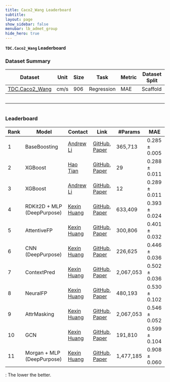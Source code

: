 ```yaml
---
title: Caco2_Wang Leaderboard
subtitle:
layout: page
show_sidebar: false
menubar: lb_admet_group
hide_hero: true
---
```


<p class="is-size-3"><b><code>TDC.Caco2_Wang</code> Leaderboard</b></p>

### Dataset Summary

<table class="table is-striped is-hoverable">
  <thead>
  <tr>
    <th>Dataset</th>
    <th>Unit</th>
    <th>Size</th>
    <th>Task</th>
    <th>Metric</th>
    <th>Dataset Split</th>
  </tr>
  </thead>
  <tr>
    <td><a href="/single_pred_tasks/adme/#caco-2-cell-effective-permeability-wang-et-al"> TDC.Caco2_Wang </a></td>
    <td>cm/s</td>
    <td>906</td>
    <td>Regression</td>
    <td>MAE</td>
    <td>Scaffold</td>
  </tr>
</table>

<div class="column is-12">
    <hr />
</div>

### Leaderboard

<table class="table is-striped is-hoverable" id="A">
  <thead>
  <tr>
   <!--When a header is clicked, run the sortTable function, with a parameter, 0 for sorting by names, 1 for sorting by country:-->  
    <th>Rank</th>
    <th>Model</th>
    <th>Contact</th>
    <th>Link</th>
    <th>#Params</th>
    <th onclick="sortTable(5, 'A', 'asc')">MAE <i class="fas fa-long-arrow-alt-down"></i> </th>
  </tr>
</thead>
  <tr> 
  <td> 1 </td> 
  <td> BaseBoosting </td> 
  <td><a href="mailto:andrew@oloren.ai">Andrew Li</a></td> 
  <td><a href="https://github.com/Oloren-AI/OCE-TDC"> GitHub</a>, <a href="https://github.com/Oloren-AI/OCE-TDC/blob/main/Report.pdf">Paper </a></td> 
  <td> 365,713 </td> 
  <td>0.285 <span>&#177;</span> 0.005 </td> 
</tr>
<tr> 
  <td> 2 </td> 
  <td> XGBoost </td> 
  <td><a href="mailto:haot@smu.edu">Hao Tian</a></td> 
  <td><a href="https://github.com/smu-tao-group/ADMET_XGBoost"> GitHub</a>, <a href="https://arxiv.org/abs/2204.07532v2">Paper </a></td> 
  <td> 29 </td> 
  <td>0.288 <span>&#177;</span> 0.011 </td> 
</tr>
<tr> 
  <td> 3 </td> 
  <td> XGBoost </td> 
  <td><a href="mailto:andrew@oloren.ai">Andrew Li</a></td> 
  <td><a href="https://github.com/Oloren-AI/OCE-TDC/blob/main/submission.ipynb"> GitHub</a>, <a href="https://github.com/Oloren-AI/OCE-TDC/blob/main/Report.pdf">Paper </a></td> 
  <td> 12 </td> 
  <td>0.289 <span>&#177;</span> 0.011 </td> 
</tr>
<tr> 
  <td> 4 </td> 
  <td> RDKit2D + MLP (DeepPurpose) </td> 
  <td><a href="mailto:kexinhuang@hsph.harvard.edu">Kexin Huang</a></td> 
  <td><a href="https://github.com/mims-harvard/TDC/tree/master/examples/single_pred/admet"> GitHub</a>, <a href="https://doi.org/10.1093/bioinformatics/btaa1005">Paper </a></td> 
  <td> 633,409 </td> 
  <td>0.393 <span>&#177;</span> 0.024 </td> 
</tr>
<tr> 
  <td> 5 </td> 
  <td> AttentiveFP </td> 
  <td><a href="mailto:kexinh@stanford.edu">Kexin Huang</a></td> 
  <td><a href="https://github.com/mims-harvard/TDC/tree/main/examples/single_pred/admet"> GitHub</a>, <a href="https://pubmed.ncbi.nlm.nih.gov/31408336/">Paper </a></td> 
  <td> 300,806 </td> 
  <td>0.401 <span>&#177;</span> 0.032 </td> 
</tr>
<tr> 
  <td> 6 </td> 
  <td> CNN (DeepPurpose) </td> 
  <td><a href="mailto:kexinhuang@hsph.harvard.edu">Kexin Huang</a></td> 
  <td><a href="https://github.com/mims-harvard/TDC/tree/master/examples/single_pred/admet"> GitHub</a>, <a href="https://doi.org/10.1093/bioinformatics/btaa1005">Paper </a></td> 
  <td> 226,625 </td> 
  <td>0.446 <span>&#177;</span> 0.036 </td> 
</tr>
<tr> 
  <td> 7 </td> 
  <td> ContextPred </td> 
  <td><a href="mailto:kexinh@stanford.edu">Kexin Huang</a></td> 
  <td><a href="https://github.com/mims-harvard/TDC/tree/main/examples/single_pred/admet"> GitHub</a>, <a href="https://arxiv.org/abs/1905.12265">Paper </a></td> 
  <td> 2,067,053 </td> 
  <td>0.502 <span>&#177;</span> 0.036 </td> 
</tr>
<tr> 
  <td> 8 </td> 
  <td> NeuralFP </td> 
  <td><a href="mailto:kexinh@stanford.edu">Kexin Huang</a></td> 
  <td><a href="https://github.com/mims-harvard/TDC/tree/main/examples/single_pred/admet"> GitHub</a>, <a href="https://ieeexplore.ieee.org/document/9412489">Paper </a></td> 
  <td> 480,193 </td> 
  <td>0.530 <span>&#177;</span> 0.102 </td> 
</tr>
<tr> 
  <td> 9 </td> 
  <td> AttrMasking </td> 
  <td><a href="mailto:kexinh@stanford.edu">Kexin Huang</a></td> 
  <td><a href="https://github.com/mims-harvard/TDC/tree/main/examples/single_pred/admet"> GitHub</a>, <a href="https://arxiv.org/abs/1905.12265">Paper </a></td> 
  <td> 2,067,053 </td> 
  <td>0.546 <span>&#177;</span> 0.052 </td> 
</tr>
<tr> 
  <td> 10 </td> 
  <td> GCN </td> 
  <td><a href="mailto:kexinh@stanford.edu">Kexin Huang</a></td> 
  <td><a href="https://github.com/mims-harvard/TDC/tree/main/examples/single_pred/admet"> GitHub</a>, <a href="https://arxiv.org/abs/1609.02907">Paper </a></td> 
  <td> 191,810 </td> 
  <td>0.599 <span>&#177;</span> 0.104 </td> 
</tr>
<tr> 
  <td> 11 </td> 
  <td> Morgan + MLP (DeepPurpose) </td> 
  <td><a href="mailto:kexinhuang@hsph.harvard.edu">Kexin Huang</a></td> 
  <td><a href="https://github.com/mims-harvard/TDC/tree/master/examples/single_pred/admet"> GitHub</a>, <a href="https://doi.org/10.1093/bioinformatics/btaa1005">Paper </a></td> 
  <td> 1,477,185 </td> 
  <td>0.908 <span>&#177;</span> 0.060 </td> 
</tr>

</table>

<i class="fas fa-long-arrow-alt-down"></i>: The lower the better.
